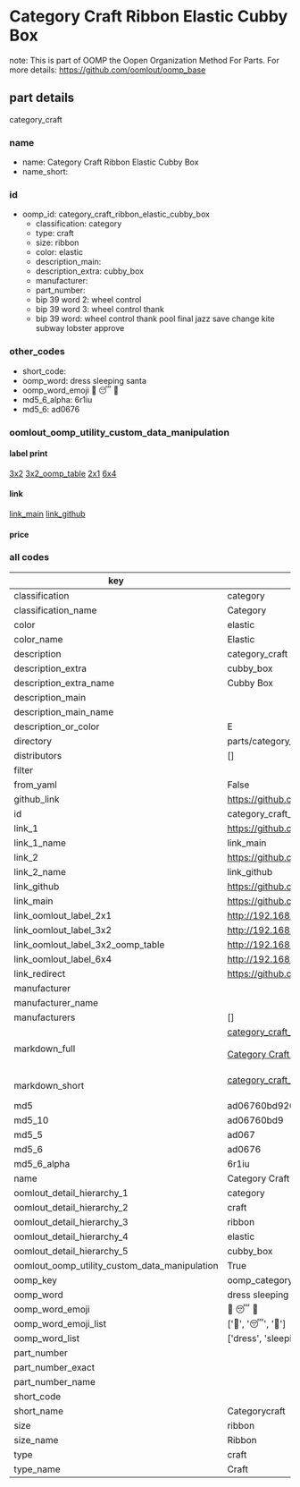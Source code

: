 # Category Craft Ribbon Elastic Cubby Box  

note: This is part of OOMP the Oopen Organization Method For Parts. For more details: https://github.com/oomlout/oomp_base

##  part details
  



category_craft



### name
* name: Category Craft Ribbon Elastic Cubby Box
* name_short: 
### id
* oomp_id: category_craft_ribbon_elastic_cubby_box
  * classification: category
  * type: craft
  * size: ribbon
  * color: elastic
  * description_main: 
  * description_extra: cubby_box
  * manufacturer: 
  * part_number: 
  * bip 39 word 2: wheel control
  * bip 39 word 3: wheel control thank
  * bip 39 word: wheel control thank pool final jazz save change kite subway lobster approve

### other_codes
* short_code: 
* oomp_word: dress sleeping santa
* oomp_word_emoji :dress: :sleeping: :santa:
* md5_6_alpha: 6r1iu
* md5_6: ad0676






### oomlout_oomp_utility_custom_data_manipulation
#### label print
[3x2](http://192.168.1.245:1112/?label=oomp%206r1iu)
[3x2_oomp_table](http://192.168.1.108:1112/?label=oomp%206r1iu)
[2x1](http://192.168.1.242:1112/?label=oomp%206r1iu)
[6x4](http://192.168.1.55:1112/?label=oomp%206r1iu)    

#### link

[link_main](https://github.com/oomlout/oomlout_oomp_version_1_messy/tree/main/parts/category_craft_ribbon_elastic_cubby_box) [link_github](https://github.com/oomlout/oomlout_oomp_version_1_messy/tree/main/parts/category_craft_ribbon_elastic_cubby_box)                             

#### price







### all codes 
| key | value |  
| --- | --- |  
| classification | category |  
| classification_name | Category |  
| color | elastic |  
| color_name | Elastic |  
| description | category_craft |  
| description_extra | cubby_box |  
| description_extra_name | Cubby Box |  
| description_main |  |  
| description_main_name |  |  
| description_or_color | E  |  
| directory | parts/category_craft_ribbon_elastic_cubby_box |  
| distributors | [] |  
| filter |  |  
| from_yaml | False |  
| github_link | https://github.com/oomlout/oomlout_oomp_part_src/tree/main/parts/category_craft_ribbon_elastic_cubby_box |  
| id | category_craft_ribbon_elastic_cubby_box |  
| link_1 | https://github.com/oomlout/oomlout_oomp_version_1_messy/tree/main/parts/category_craft_ribbon_elastic_cubby_box |  
| link_1_name | link_main |  
| link_2 | https://github.com/oomlout/oomlout_oomp_version_1_messy/tree/main/parts/category_craft_ribbon_elastic_cubby_box |  
| link_2_name | link_github |  
| link_github | https://github.com/oomlout/oomlout_oomp_version_1_messy/tree/main/parts/category_craft_ribbon_elastic_cubby_box |  
| link_main | https://github.com/oomlout/oomlout_oomp_version_1_messy/tree/main/parts/category_craft_ribbon_elastic_cubby_box |  
| link_oomlout_label_2x1 | http://192.168.1.242:1112/?label=oomp%206r1iu |  
| link_oomlout_label_3x2 | http://192.168.1.245:1112/?label=oomp%206r1iu |  
| link_oomlout_label_3x2_oomp_table | http://192.168.1.108:1112/?label=oomp%206r1iu |  
| link_oomlout_label_6x4 | http://192.168.1.55:1112/?label=oomp%206r1iu |  
| link_redirect | https://github.com/oomlout/oomlout_oomp_version_1_messy/tree/main/parts/category_craft_ribbon_elastic_cubby_box |  
| manufacturer |  |  
| manufacturer_name |  |  
| manufacturers | [] |  
| markdown_full | [category_craft_ribbon_elastic_cubby_box](none)<br>[](none)<br>[Category Craft Ribbon Elastic Cubby Box](none)<br><br> |  
| markdown_short | [category_craft_ribbon_elastic_cubby_box](none)<br><br> |  
| md5 | ad06760bd92637f9ddab4a81bf8bdfd0 |  
| md5_10 | ad06760bd9 |  
| md5_5 | ad067 |  
| md5_6 | ad0676 |  
| md5_6_alpha | 6r1iu |  
| name | Category Craft Ribbon Elastic Cubby Box |  
| oomlout_detail_hierarchy_1 | category |  
| oomlout_detail_hierarchy_2 | craft |  
| oomlout_detail_hierarchy_3 | ribbon |  
| oomlout_detail_hierarchy_4 | elastic |  
| oomlout_detail_hierarchy_5 | cubby_box |  
| oomlout_oomp_utility_custom_data_manipulation | True |  
| oomp_key | oomp_category_craft_ribbon_elastic_cubby_box |  
| oomp_word | dress sleeping santa |  
| oomp_word_emoji | :dress: :sleeping: :santa: |  
| oomp_word_emoji_list | [':dress:', ':sleeping:', ':santa:'] |  
| oomp_word_list | ['dress', 'sleeping', 'santa'] |  
| part_number |  |  
| part_number_exact |  |  
| part_number_name |  |  
| short_code |  |  
| short_name | Categorycraft |  
| size | ribbon |  
| size_name | Ribbon |  
| type | craft |  
| type_name | Craft |  

